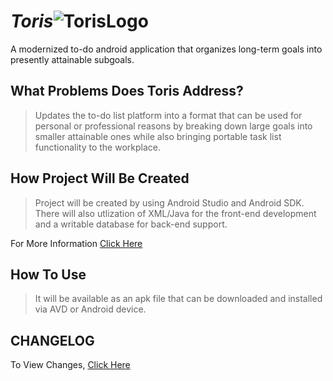# *Toris*![TorisLogo](https://user-images.githubusercontent.com/101727775/163677466-6d9993b6-e4c9-4424-9641-064dd07ff43d.svg)

A modernized to-do android application that organizes long-term goals into presently attainable subgoals.

<h2>What Problems Does Toris Address?</h2>

> Updates the to-do list platform into a format that can be used for personal or professional reasons by breaking down large goals into smaller attainable ones while also bringing portable task list functionality to the workplace.

<h2>How Project Will Be Created</h2>

> Project will be created by using Android Studio and Android SDK. There will also utlization of XML/Java for the front-end  development and a writable database for back-end support. 

For More Information [Click Here](https://github.com/jacoblloydedu/Toris/wiki)

<h2>How To Use</h2>

> It will be available as an apk file that can be downloaded and installed via AVD or Android device.


<h2>CHANGELOG</h2>

To View Changes, [Click Here](https://github.com/jacoblloydedu/Toris/wiki/Changelog)
